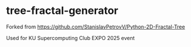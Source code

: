 # tree-fractal-generator
Forked from https://github.com/StanislavPetrovV/Python-2D-Fractal-Tree

Used for KU Supercomputing Club EXPO 2025 event
